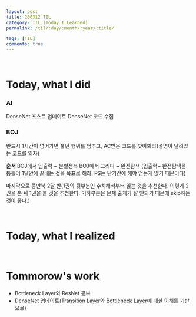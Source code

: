 ```yaml
---
layout: post
title: 200312 TIL
category: TIL (Today I Learned)
permalink: /til/:day/:month/:year/:title/

tags: [TIL]
comments: true
---
```

<br/>

# Today, what I did

### AI
DenseNet 포스트 업데이트
DenseNet 코드 수집

### BOJ
반드시 1시간이 넘어가면 풀던 행위를 멈추고, AC받은 코드를 찾아봐라(설명이 달려있는 코드를 읽자)

**순서**
BOJ에서 입출력 ~ 분할정복
BOJ에서 그리디 ~ 완전탐색 (입출력~ 완전탐색을 통틀어 1달안에 끝내는 것을 목표로 해라. PS는 단기간에 해야 얻는게 많기 때문이다)

마지막으로 종만북 2달 반(1권의 뒷부분인 수치해석부터 읽는 것을 추천한다. 이렇게 2권을 본 뒤 1권을 볼 것을 추천한다. 기하부분은 문제 출제가 잘 안되기 때문에 skip하는 것이 좋다.)

<br/>

# Today, what I realized

<br/>

# Tommorow's work
- Bottleneck Layer와 ResNet 공부
- DenseNet 업데이트(Transition Layer와 Bottleneck Layer에 대한 이해를 기반으로)

